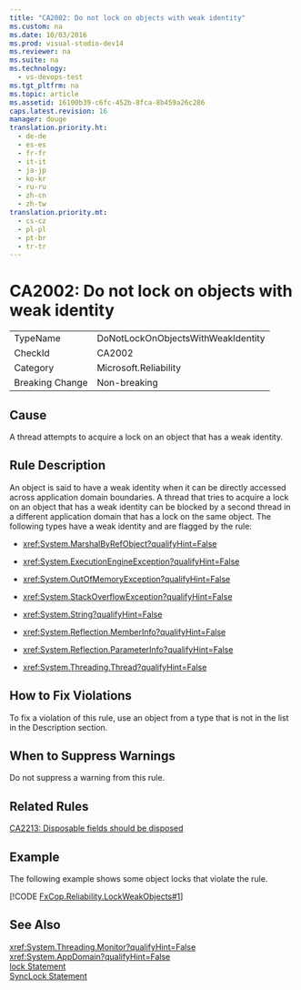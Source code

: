 ```yaml
---
title: "CA2002: Do not lock on objects with weak identity"
ms.custom: na
ms.date: 10/03/2016
ms.prod: visual-studio-dev14
ms.reviewer: na
ms.suite: na
ms.technology: 
  - vs-devops-test
ms.tgt_pltfrm: na
ms.topic: article
ms.assetid: 16100b39-c6fc-452b-8fca-8b459a26c286
caps.latest.revision: 16
manager: douge
translation.priority.ht: 
  - de-de
  - es-es
  - fr-fr
  - it-it
  - ja-jp
  - ko-kr
  - ru-ru
  - zh-cn
  - zh-tw
translation.priority.mt: 
  - cs-cz
  - pl-pl
  - pt-br
  - tr-tr
---
```

# CA2002: Do not lock on objects with weak identity
|||  
|-|-|  
|TypeName|DoNotLockOnObjectsWithWeakIdentity|  
|CheckId|CA2002|  
|Category|Microsoft.Reliability|  
|Breaking Change|Non-breaking|  
  
## Cause  
 A thread attempts to acquire a lock on an object that has a weak identity.  
  
## Rule Description  
 An object is said to have a weak identity when it can be directly accessed across application domain boundaries. A thread that tries to acquire a lock on an object that has a weak identity can be blocked by a second thread in a different application domain that has a lock on the same object. The following types have a weak identity and are flagged by the rule:  
  
-   <xref:System.MarshalByRefObject?qualifyHint=False>  
  
-   <xref:System.ExecutionEngineException?qualifyHint=False>  
  
-   <xref:System.OutOfMemoryException?qualifyHint=False>  
  
-   <xref:System.StackOverflowException?qualifyHint=False>  
  
-   <xref:System.String?qualifyHint=False>  
  
-   <xref:System.Reflection.MemberInfo?qualifyHint=False>  
  
-   <xref:System.Reflection.ParameterInfo?qualifyHint=False>  
  
-   <xref:System.Threading.Thread?qualifyHint=False>  
  
## How to Fix Violations  
 To fix a violation of this rule, use an object from a type that is not in the list in the Description section.  
  
## When to Suppress Warnings  
 Do not suppress a warning from this rule.  
  
## Related Rules  
 [CA2213: Disposable fields should be disposed](../VS_IDE/CA2213--Disposable-fields-should-be-disposed.md)  
  
## Example  
 The following example shows some object locks that violate the rule.  
  
 [!CODE [FxCop.Reliability.LockWeakObjects#1](../CodeSnippet/VS_Snippets_CodeAnalysis/FxCop.Reliability.LockWeakObjects#1)]  
  
## See Also  
 <xref:System.Threading.Monitor?qualifyHint=False>   
 <xref:System.AppDomain?qualifyHint=False>   
 [lock Statement](../Topic/lock%20Statement%20\(C%23%20Reference\).md)   
 [SyncLock Statement](../Topic/SyncLock%20Statement.md)